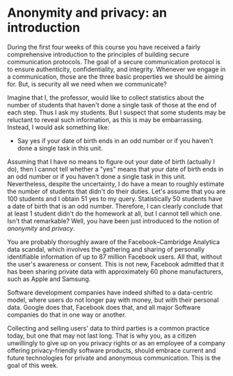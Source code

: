 # Anonymity and privacy: an introduction

During the first four weeks of this course you have received a fairly comprehensive introduction to the principles of building secure communication protocols. The goal of a secure communication protocol is to ensure authenticity, confidentiality, and integrity. Whenever we engage in a communication, those are the three basic properties we should be aiming for. But, is security all we need when we communicate?

Imagine that I, the professor, would like to collect statistics about the number of students that haven't done a single task of those at the end of each step. Thus I ask my students. But I suspect that some students may be reluctant to reveal such information, as this is may be embarrassing. Instead, I would ask something like:

* Say yes if your date of birth ends in an odd number or if you haven't done a single task in this unit.

Assuming that I have no means to figure out your date of birth (actually I do), then I cannot tell whether a "yes" means that your date of birth ends in an odd number or if you haven't done a single task in this unit. Nevertheless, despite the uncertainty, I do have a mean to roughly estimate the number of students that didn't do their duties. Let's assume that you are 100 students and I obtain 51 yes to my query. Statistically 50 students have a date of birth that is an odd number. Therefore, I can clearly conclude that at least 1 student didn't do the homework at all, but I cannot tell which one. Isn't that remarkable? Well, you have been just introduced to the notion of *anonymity* and *privacy*.

You are probably thoroughly aware of the Facebook–Cambridge Analytica data scandal, which involves the gathering and sharing of personally identifiable information of up to 87 million Facebook users. All that, without the user's awareness or consent. This is not new, Facebook admitted that it has been sharing private data with approximately 60 phone manufacturers, such as Apple and Samsung.


Software development companies have indeed shifted to a data-centric model, where users do not longer pay with money, but with their personal data. Google does that, Facebook does that, and all major Software companies do that in one way or another. 

Collecting and selling users' data to third parties is a common practice today, but one that may not last long. That is why you, as a citizen unwillingly to give up on you privacy rights or as an employee of a company offering privacy-friendly software products, should embrace current and future technologies for private and anonymous communication. This is the goal of this week.

